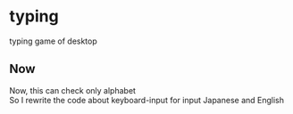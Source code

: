 # typing
typing game of desktop

## Now
Now, this can check only alphabet  
So I rewrite the code about keyboard-input for input Japanese and English  
